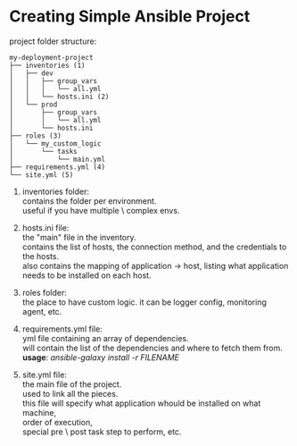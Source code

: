 
# Creating Simple Ansible Project

project folder structure:

```
my-deployment-project
├── inventories (1)
│   ├── dev
│   │   ├── group_vars
│   │   │   └── all.yml
│   │   └── hosts.ini (2)
│   └── prod
│       ├── group_vars
│       │   └── all.yml
│       └── hosts.ini
├── roles (3)
│   └── my_custom_logic
│       └── tasks
│           └── main.yml
├── requirements.yml (4)
└── site.yml (5)
```

1. inventories folder: \
contains the folder per environment.\
useful if you have multiple \ complex envs.

2. hosts.ini file: \
the \"main\" file in the inventory.\
contains the list of hosts, the connection method, and the credentials to the hosts.\
also contains the mapping of application -> host, listing what application needs to be installed on each host.

3. roles folder: \
the place to have custom logic.
it can be logger config, monitoring agent, etc.

4. requirements.yml file: \
yml file containing an array of dependencies. \
will contain the list of the dependencies and where to fetch them from.
__usage__: _ansible-galaxy install -r FILENAME_

5. site.yml file: \
the main file of the project. \
used to link all the pieces. \
this file will specify what application whould be installed on what machine, \
order of execution, \
special pre \ post task step to perform, etc.

